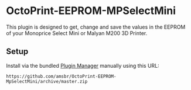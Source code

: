 # OctoPrint-EEPROM-MPSelectMini

This plugin is designed to get, change and save the values in the EEPROM of your Monoprice Select Mini or Malyan M200 3D Printer.

## Setup

Install via the bundled [Plugin Manager](https://github.com/foosel/OctoPrint/wiki/Plugin:-Plugin-Manager)
manually using this URL:

    https://github.com/amsbr/OctoPrint-EEPROM-MpSelectMini/archive/master.zip
